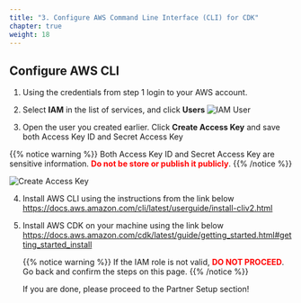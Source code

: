 ```yaml
---
title: "3. Configure AWS Command Line Interface (CLI) for CDK"
chapter: true
weight: 18
---
```


## Configure AWS CLI

1. Using the credentials from step 1 login to your AWS account.

2. Select **IAM** in the list of services, and click **Users**
   ![IAM User](/images/setup/setup_iam_user.png)

3. Open the user you created earlier. Click **Create Access Key** and save both Access Key ID and Secret Access Key

{{% notice warning %}}
   Both Access Key ID and Secret Access Key are sensitive information. <span style="color: red;">**Do not be store or publish it publicly**</span>.
   {{% /notice %}}
   
   ![Create Access Key](/images/setup/setup_create_access_key.png)


4. Install AWS CLI using the instructions from the link below
   https://docs.aws.amazon.com/cli/latest/userguide/install-cliv2.html 

5. Install AWS CDK on your machine using the link below
   https://docs.aws.amazon.com/cdk/latest/guide/getting_started.html#getting_started_install



   {{% notice warning %}}
   If the IAM role is not valid, <span style="color: red;">**DO NOT PROCEED**</span>. Go back and confirm the steps on this page.
   {{% /notice %}}

   If you are done, please proceed to the Partner Setup section!